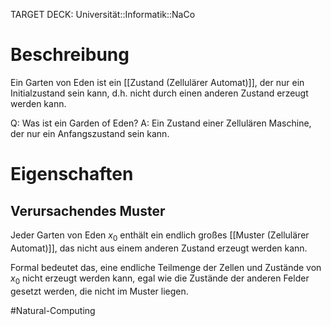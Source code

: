 TARGET DECK: Universität::Informatik::NaCo

# Beschreibung
Ein Garten von Eden ist ein [[Zustand (Zellulärer Automat)]], der nur ein Initialzustand sein kann, d.h. nicht durch einen anderen Zustand erzeugt werden kann.

Q: Was ist ein Garden of Eden?
A: Ein Zustand einer Zellulären Maschine, der nur ein Anfangszustand sein kann.

# Eigenschaften
## Verursachendes Muster
Jeder Garten von Eden $x_0$ enthält ein endlich großes [[Muster (Zellulärer Automat)]], das nicht aus einem anderen Zustand erzeugt werden kann. 

Formal bedeutet das, eine endliche Teilmenge der Zellen und Zustände von $x_0$ nicht erzeugt werden kann, egal wie die Zustände der anderen Felder gesetzt werden, die nicht im Muster liegen.





$\newcommand{\wink}[1]{\left\langle #1 \right\rangle}$
$\newcommand{\klam}[1]{\left( #1 \right)}$
$\newcommand{\Q}{\mathbb Q}$
$\newcommand{\R}{\mathbb R}$
$\newcommand{\C}{\mathbb C}$
$\newcommand{\F}{\mathbb F}$
$\newcommand{\Z}{\mathbb Z}$
$\newcommand{\N}{\mathbb N}$
$\newcommand{\a}{\alpha}$

#Natural-Computing 

